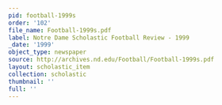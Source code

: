 ```yaml
---
pid: football-1999s
order: '102'
file_name: Football-1999s.pdf
label: Notre Dame Scholastic Football Review - 1999
_date: '1999'
object_type: newspaper
source: http://archives.nd.edu/Football/Football-1999s.pdf
layout: scholastic_item
collection: scholastic
thumbnail: ''
full: ''
---
```

